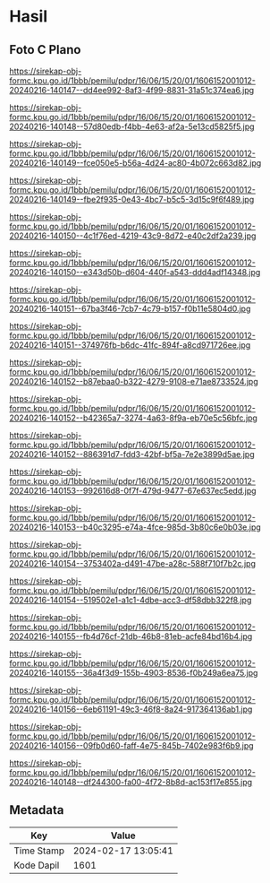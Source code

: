 # Hasil

## Foto C Plano

https://sirekap-obj-formc.kpu.go.id/1bbb/pemilu/pdpr/16/06/15/20/01/1606152001012-20240216-140147--dd4ee992-8af3-4f99-8831-31a51c374ea6.jpg

https://sirekap-obj-formc.kpu.go.id/1bbb/pemilu/pdpr/16/06/15/20/01/1606152001012-20240216-140148--57d80edb-f4bb-4e63-af2a-5e13cd5825f5.jpg

https://sirekap-obj-formc.kpu.go.id/1bbb/pemilu/pdpr/16/06/15/20/01/1606152001012-20240216-140149--fce050e5-b56a-4d24-ac80-4b072c663d82.jpg

https://sirekap-obj-formc.kpu.go.id/1bbb/pemilu/pdpr/16/06/15/20/01/1606152001012-20240216-140149--fbe2f935-0e43-4bc7-b5c5-3d15c9f6f489.jpg

https://sirekap-obj-formc.kpu.go.id/1bbb/pemilu/pdpr/16/06/15/20/01/1606152001012-20240216-140150--4c1f76ed-4219-43c9-8d72-e40c2df2a239.jpg

https://sirekap-obj-formc.kpu.go.id/1bbb/pemilu/pdpr/16/06/15/20/01/1606152001012-20240216-140150--e343d50b-d604-440f-a543-ddd4adf14348.jpg

https://sirekap-obj-formc.kpu.go.id/1bbb/pemilu/pdpr/16/06/15/20/01/1606152001012-20240216-140151--67ba3f46-7cb7-4c79-b157-f0b11e5804d0.jpg

https://sirekap-obj-formc.kpu.go.id/1bbb/pemilu/pdpr/16/06/15/20/01/1606152001012-20240216-140151--374976fb-b6dc-41fc-894f-a8cd971726ee.jpg

https://sirekap-obj-formc.kpu.go.id/1bbb/pemilu/pdpr/16/06/15/20/01/1606152001012-20240216-140152--b87ebaa0-b322-4279-9108-e71ae8733524.jpg

https://sirekap-obj-formc.kpu.go.id/1bbb/pemilu/pdpr/16/06/15/20/01/1606152001012-20240216-140152--b42365a7-3274-4a63-8f9a-eb70e5c56bfc.jpg

https://sirekap-obj-formc.kpu.go.id/1bbb/pemilu/pdpr/16/06/15/20/01/1606152001012-20240216-140152--886391d7-fdd3-42bf-bf5a-7e2e3899d5ae.jpg

https://sirekap-obj-formc.kpu.go.id/1bbb/pemilu/pdpr/16/06/15/20/01/1606152001012-20240216-140153--992616d8-0f7f-479d-9477-67e637ec5edd.jpg

https://sirekap-obj-formc.kpu.go.id/1bbb/pemilu/pdpr/16/06/15/20/01/1606152001012-20240216-140153--b40c3295-e74a-4fce-985d-3b80c6e0b03e.jpg

https://sirekap-obj-formc.kpu.go.id/1bbb/pemilu/pdpr/16/06/15/20/01/1606152001012-20240216-140154--3753402a-d491-47be-a28c-588f710f7b2c.jpg

https://sirekap-obj-formc.kpu.go.id/1bbb/pemilu/pdpr/16/06/15/20/01/1606152001012-20240216-140154--519502e1-a1c1-4dbe-acc3-df58dbb322f8.jpg

https://sirekap-obj-formc.kpu.go.id/1bbb/pemilu/pdpr/16/06/15/20/01/1606152001012-20240216-140155--fb4d76cf-21db-46b8-81eb-acfe84bd16b4.jpg

https://sirekap-obj-formc.kpu.go.id/1bbb/pemilu/pdpr/16/06/15/20/01/1606152001012-20240216-140155--36a4f3d9-155b-4903-8536-f0b249a6ea75.jpg

https://sirekap-obj-formc.kpu.go.id/1bbb/pemilu/pdpr/16/06/15/20/01/1606152001012-20240216-140156--6eb61191-49c3-46f8-8a24-917364136ab1.jpg

https://sirekap-obj-formc.kpu.go.id/1bbb/pemilu/pdpr/16/06/15/20/01/1606152001012-20240216-140156--09fb0d60-faff-4e75-845b-7402e983f6b9.jpg

https://sirekap-obj-formc.kpu.go.id/1bbb/pemilu/pdpr/16/06/15/20/01/1606152001012-20240216-140148--df244300-fa00-4f72-8b8d-ac153f17e855.jpg


## Metadata

| Key        | Value               |
| ---------- | ------------------- |
| Time Stamp | 2024-02-17 13:05:41 |
| Kode Dapil | 1601                |



